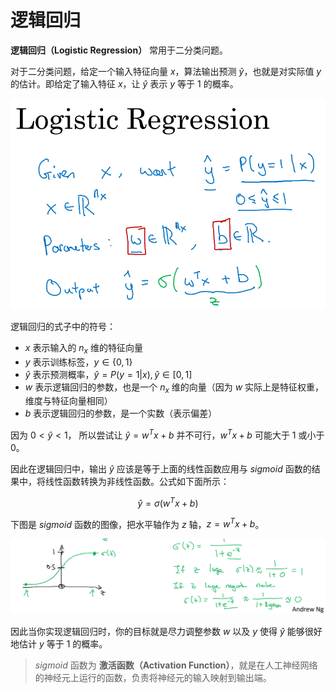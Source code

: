 # 逻辑回归

**逻辑回归（Logistic Regression）** 常用于二分类问题。

对于二分类问题，给定一个输入特征向量 $x$，算法输出预测 $\hat{y}$，也就是对实际值 $y$ 的估计。即给定了输入特征 $x$，让 $\hat{y}$ 表示 $y$ 等于 $1$ 的概率。

![逻辑回归](./image/2.2-1.png)

逻辑回归的式子中的符号：

- $x$ 表示输入的 $n_x$ 维的特征向量
- $y$ 表示训练标签，$y \in \{0, 1\}$
- $\hat{y}$ 表示预测概率，$\hat{y} = P(y=1|x), \hat{y} \in [0, 1]$
- $w$ 表示逻辑回归的参数，也是一个 $n_x$ 维的向量（因为 $w$ 实际上是特征权重，维度与特征向量相同）
- $b$ 表示逻辑回归的参数，是一个实数（表示偏差）

因为 $0 < \hat{y} < 1$， 所以尝试让 $\hat{y} = w^{T}x + b$ 并不可行，$w^{T}x + b$ 可能大于 $1$ 或小于 $0$。

因此在逻辑回归中，输出 $\hat{y}$ 应该是等于上面的线性函数应用与 $sigmoid$ 函数的结果中，将线性函数转换为非线性函数。公式如下面所示：

$$\hat{y} = \sigma(w^{T}x + b)$$

下图是 $sigmoid$ 函数的图像，把水平轴作为 $z$ 轴，$z = w^{T}x + b$。

![sigmoid](./image/2.2-2.png)

因此当你实现逻辑回归时，你的目标就是尽力调整参数 $w$ 以及 $y$ 使得 $\hat{y}$ 能够很好地估计 $y$ 等于 $1$ 的概率。

> $sigmoid$ 函数为 **激活函数（Activation Function）**，就是在人工神经网络的神经元上运行的函数，负责将神经元的输入映射到输出端。
